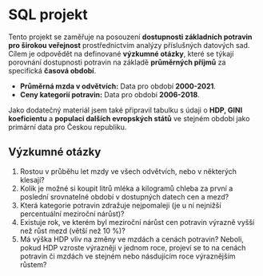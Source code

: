 # SQL projekt

Tento projekt se zaměřuje na posouzení **dostupnosti základních potravin pro širokou veřejnost** prostřednictvím analýzy příslušných datových sad. Cílem je odpovědět na definované **výzkumné otázky**, které se týkají porovnání dostupnosti potravin na základě **průměrných příjmů** za specifická **časová období**.

-   **Průměrná mzda v odvětvích:** Data pro období **2000-2021**.
-   **Ceny kategorií potravin:** Data pro období **2006-2018**.

Jako dodatečný materiál jsem také připravil tabulku s údaji o **HDP, GINI koeficientu** a **populaci dalších evropských států** ve stejném období jako primární data pro Českou republiku.

## Výzkumné otázky

1.  Rostou v průběhu let mzdy ve všech odvětvích, nebo v některých klesají?
2.  Kolik je možné si koupit litrů mléka a kilogramů chleba za první a poslední srovnatelné období v dostupných datech cen a mezd?
3.  Která kategorie potravin zdražuje nejpomaleji (je u ní nejnižší percentuální meziroční nárůst)?
4.  Existuje rok, ve kterém byl meziroční nárůst cen potravin výrazně vyšší než růst mezd (větší než 10 %)?
5.  Má výška HDP vliv na změny ve mzdách a cenách potravin? Neboli, pokud HDP vzroste výrazněji v jednom roce, projeví se to na cenách potravin či mzdách ve stejném nebo násdujícím roce výraznějším růstem?